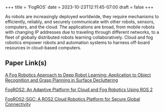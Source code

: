 +++
title = 'FogROS'
date = 2023-10-23T12:11:45-07:00
draft = false
+++

As robots are increasingly deployed worldwide, they
require mechanisms to efficiently, reliably, and securely
communicate with other robots, sensors, computers, and
the cloud. The applications are broad, from mobile robots
with changing IP addresses due to traveling through different
networks, to a fleet of globally distributed robots learning
collaboratively. Cloud and fog robotics empower robots
and automation systems to harness off-board resources
in cloud-based computers.

## Paper Link(s)

[A Fog Robotics Approach to Deep Robot Learning: Application to Object Recognition and Grasp Planning in Surface Decluttering](https://arxiv.org/abs/1903.09589)

[FogROS2: An Adaptive Platform for Cloud and Fog Robotics Using ROS 2](https://arxiv.org/abs/2205.09778)

[FogROS2-SGC: A ROS2 Cloud Robotics Platform for Secure Global Connectivity](https://arxiv.org/abs/2306.17157)